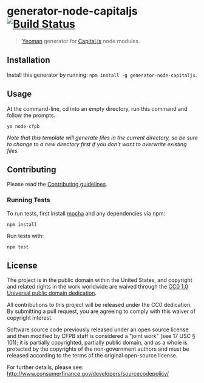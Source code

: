 # generator-node-capitaljs [![Build Status](https://secure.travis-ci.org/capitaljs/generator-node-capitaljs.png?branch=master)](https://travis-ci.org/capitaljs/generator-node-capitaljs)

> [Yeoman](http://yeoman.io) generator for [Capital.js](http://capitaljs.com) node modules.


## Installation

Install this generator by running: `npm install -g generator-node-capitaljs`.


## Usage

At the command-line, cd into an empty directory, run this command and follow the prompts.

```
yo node-cfpb
```

_Note that this template will generate files in the current directory, so be sure to change to a new directory first if you don't want to overwrite existing files._

## Contributing

Please read the [Contributing guidelines](CONTRIBUTING.md).

### Running Tests

To run tests, first install [mocha](http://visionmedia.github.io/mocha/) and any dependencies via npm:

```
npm install
```

Run tests with:

```
npm test
```

## License

The project is in the public domain within the United States, and
copyright and related rights in the work worldwide are waived through
the [CC0 1.0 Universal public domain dedication](http://creativecommons.org/publicdomain/zero/1.0/).

All contributions to this project will be released under the CC0
dedication. By submitting a pull request, you are agreeing to comply
with this waiver of copyright interest.

Software source code previously released under an open source license and then modified by CFPB staff is considered a "joint work" (see 17 USC § 101); it is partially copyrighted, partially public domain, and as a whole is protected by the copyrights of the non-government authors and must be released according to the terms of the original open-source license.

For further details, please see: http://www.consumerfinance.gov/developers/sourcecodepolicy/

